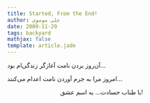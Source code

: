 ```yaml
---
title: Started, From the End!
author: علی موسوی
date: 2009-11-29
tags: backyard
mathjax: false
template: article.jade
---
```


آن‌روز بردن نامت آغازگر زندگی‌ام بود...

امروز مرا به جرم آوردن نامت اعدام می‌کنند...

&nbsp;&nbsp;&nbsp;&nbsp;&nbsp;&nbsp;&nbsp;
&nbsp;&nbsp;&nbsp;&nbsp;&nbsp;&nbsp;&nbsp;
&nbsp;&nbsp;&nbsp;&nbsp;&nbsp;&nbsp;&nbsp;
&nbsp;&nbsp;&nbsp;&nbsp;&nbsp;&nbsp;&nbsp;با طناب حسادت... به اسم عشق!
